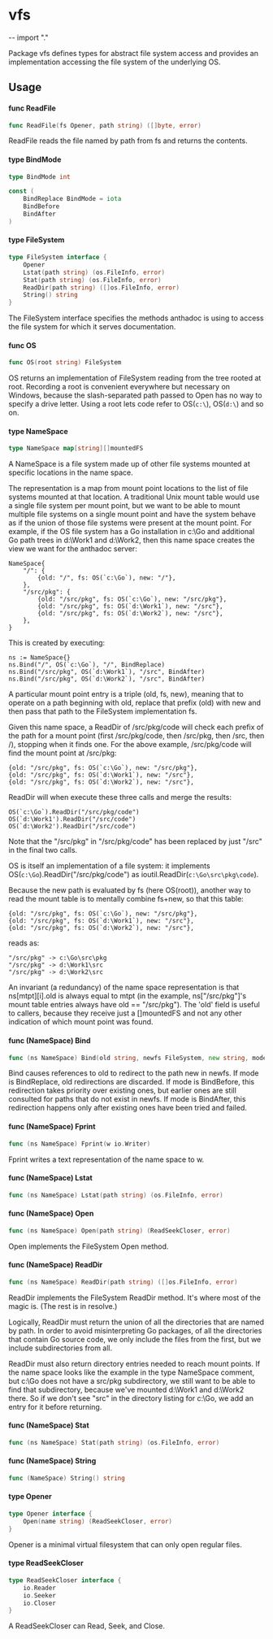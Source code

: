 # vfs
--
    import "."

Package vfs defines types for abstract file system access and provides an
implementation accessing the file system of the underlying OS.

## Usage

#### func  ReadFile

```go
func ReadFile(fs Opener, path string) ([]byte, error)
```
ReadFile reads the file named by path from fs and returns the contents.

#### type BindMode

```go
type BindMode int
```


```go
const (
	BindReplace BindMode = iota
	BindBefore
	BindAfter
)
```

#### type FileSystem

```go
type FileSystem interface {
	Opener
	Lstat(path string) (os.FileInfo, error)
	Stat(path string) (os.FileInfo, error)
	ReadDir(path string) ([]os.FileInfo, error)
	String() string
}
```

The FileSystem interface specifies the methods anthadoc is using to access the file
system for which it serves documentation.

#### func  OS

```go
func OS(root string) FileSystem
```
OS returns an implementation of FileSystem reading from the tree rooted at root.
Recording a root is convenient everywhere but necessary on Windows, because the
slash-separated path passed to Open has no way to specify a drive letter. Using
a root lets code refer to OS(`c:\`), OS(`d:\`) and so on.

#### type NameSpace

```go
type NameSpace map[string][]mountedFS
```

A NameSpace is a file system made up of other file systems mounted at specific
locations in the name space.

The representation is a map from mount point locations to the list of file
systems mounted at that location. A traditional Unix mount table would use a
single file system per mount point, but we want to be able to mount multiple
file systems on a single mount point and have the system behave as if the union
of those file systems were present at the mount point. For example, if the OS
file system has a Go installation in c:\Go and additional Go path trees in
d:\Work1 and d:\Work2, then this name space creates the view we want for the
anthadoc server:

    NameSpace{
    	"/": {
    		{old: "/", fs: OS(`c:\Go`), new: "/"},
    	},
    	"/src/pkg": {
    		{old: "/src/pkg", fs: OS(`c:\Go`), new: "/src/pkg"},
    		{old: "/src/pkg", fs: OS(`d:\Work1`), new: "/src"},
    		{old: "/src/pkg", fs: OS(`d:\Work2`), new: "/src"},
    	},
    }

This is created by executing:

    ns := NameSpace{}
    ns.Bind("/", OS(`c:\Go`), "/", BindReplace)
    ns.Bind("/src/pkg", OS(`d:\Work1`), "/src", BindAfter)
    ns.Bind("/src/pkg", OS(`d:\Work2`), "/src", BindAfter)

A particular mount point entry is a triple (old, fs, new), meaning that to
operate on a path beginning with old, replace that prefix (old) with new and
then pass that path to the FileSystem implementation fs.

Given this name space, a ReadDir of /src/pkg/code will check each prefix of the
path for a mount point (first /src/pkg/code, then /src/pkg, then /src, then /),
stopping when it finds one. For the above example, /src/pkg/code will find the
mount point at /src/pkg:

    {old: "/src/pkg", fs: OS(`c:\Go`), new: "/src/pkg"},
    {old: "/src/pkg", fs: OS(`d:\Work1`), new: "/src"},
    {old: "/src/pkg", fs: OS(`d:\Work2`), new: "/src"},

ReadDir will when execute these three calls and merge the results:

    OS(`c:\Go`).ReadDir("/src/pkg/code")
    OS(`d:\Work1').ReadDir("/src/code")
    OS(`d:\Work2').ReadDir("/src/code")

Note that the "/src/pkg" in "/src/pkg/code" has been replaced by just "/src" in
the final two calls.

OS is itself an implementation of a file system: it implements
OS(`c:\Go`).ReadDir("/src/pkg/code") as ioutil.ReadDir(`c:\Go\src\pkg\code`).

Because the new path is evaluated by fs (here OS(root)), another way to read the
mount table is to mentally combine fs+new, so that this table:

    {old: "/src/pkg", fs: OS(`c:\Go`), new: "/src/pkg"},
    {old: "/src/pkg", fs: OS(`d:\Work1`), new: "/src"},
    {old: "/src/pkg", fs: OS(`d:\Work2`), new: "/src"},

reads as:

    "/src/pkg" -> c:\Go\src\pkg
    "/src/pkg" -> d:\Work1\src
    "/src/pkg" -> d:\Work2\src

An invariant (a redundancy) of the name space representation is that
ns[mtpt][i].old is always equal to mtpt (in the example, ns["/src/pkg"]'s mount
table entries always have old == "/src/pkg"). The 'old' field is useful to
callers, because they receive just a []mountedFS and not any other indication of
which mount point was found.

#### func (NameSpace) Bind

```go
func (ns NameSpace) Bind(old string, newfs FileSystem, new string, mode BindMode)
```
Bind causes references to old to redirect to the path new in newfs. If mode is
BindReplace, old redirections are discarded. If mode is BindBefore, this
redirection takes priority over existing ones, but earlier ones are still
consulted for paths that do not exist in newfs. If mode is BindAfter, this
redirection happens only after existing ones have been tried and failed.

#### func (NameSpace) Fprint

```go
func (ns NameSpace) Fprint(w io.Writer)
```
Fprint writes a text representation of the name space to w.

#### func (NameSpace) Lstat

```go
func (ns NameSpace) Lstat(path string) (os.FileInfo, error)
```

#### func (NameSpace) Open

```go
func (ns NameSpace) Open(path string) (ReadSeekCloser, error)
```
Open implements the FileSystem Open method.

#### func (NameSpace) ReadDir

```go
func (ns NameSpace) ReadDir(path string) ([]os.FileInfo, error)
```
ReadDir implements the FileSystem ReadDir method. It's where most of the magic
is. (The rest is in resolve.)

Logically, ReadDir must return the union of all the directories that are named
by path. In order to avoid misinterpreting Go packages, of all the directories
that contain Go source code, we only include the files from the first, but we
include subdirectories from all.

ReadDir must also return directory entries needed to reach mount points. If the
name space looks like the example in the type NameSpace comment, but c:\Go does
not have a src/pkg subdirectory, we still want to be able to find that
subdirectory, because we've mounted d:\Work1 and d:\Work2 there. So if we don't
see "src" in the directory listing for c:\Go, we add an entry for it before
returning.

#### func (NameSpace) Stat

```go
func (ns NameSpace) Stat(path string) (os.FileInfo, error)
```

#### func (NameSpace) String

```go
func (NameSpace) String() string
```

#### type Opener

```go
type Opener interface {
	Open(name string) (ReadSeekCloser, error)
}
```

Opener is a minimal virtual filesystem that can only open regular files.

#### type ReadSeekCloser

```go
type ReadSeekCloser interface {
	io.Reader
	io.Seeker
	io.Closer
}
```

A ReadSeekCloser can Read, Seek, and Close.
